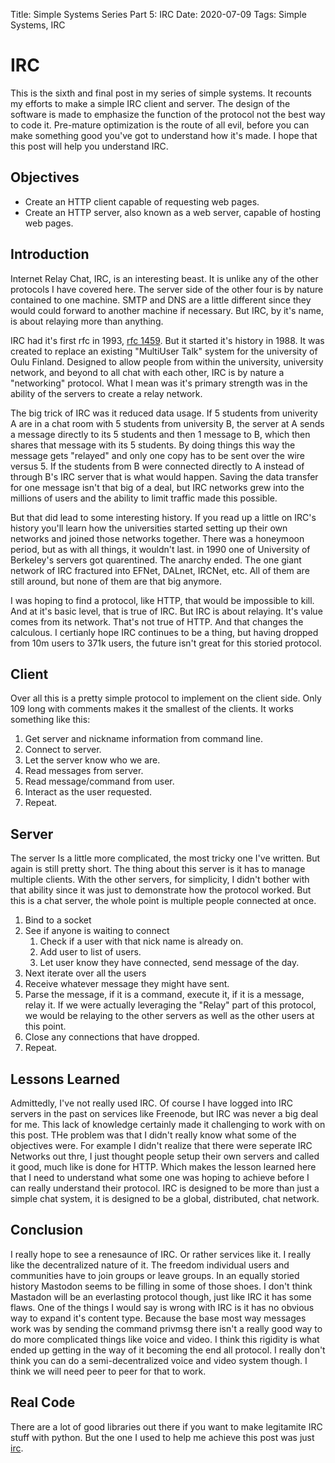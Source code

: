 Title: Simple Systems Series Part 5: IRC
Date: 2020-07-09
Tags: Simple Systems, IRC

# IRC

This is the sixth and final post in my series of simple systems. It recounts my efforts to make a simple IRC client and server. The design of the software is made to emphasize the function of the protocol not the best way to code it. Pre-mature optimization is the route of all evil, before you can make something good you've got to understand how it's made. I hope that this post will help you understand IRC.


## Objectives

* Create an HTTP client capable of requesting web pages.
* Create an HTTP server, also known as a web server, capable of hosting web pages.

## Introduction

Internet Relay Chat, IRC, is an interesting beast. It is unlike any of the other protocols I have covered here. The server side of the other four is by nature contained to one machine. SMTP and DNS are a little different since they would could forward to another machine if necessary. But IRC, by it's name, is about relaying more than anything.

IRC had it's first rfc in 1993, [rfc 1459](https://tools.ietf.org/html/rfc1459). But it started it's history in 1988. It was created to replace an existing "MultiUser Talk" system for the university of Oulu Finland. Designed to allow people from within the university, university network, and beyond to all chat with each other, IRC is by nature a "networking" protocol. What I mean was it's primary strength was in the ability of the servers to create a relay network.

The big trick of IRC was it reduced data usage. If 5 students from univerity A are in a chat room with 5 students from university B, the server at A sends a message directly to its 5 students and then 1 message to B, which then shares that message with its 5 students. By doing things this way the message gets "relayed" and only one copy has to be sent over the wire versus 5. If the students from B were connected directly to A instead of through B's IRC server that is what would happen. Saving the data transfer for one message isn't that big of a deal, but IRC networks grew into the millions of users and the ability to limit traffic made this possible.

But that did lead to some interesting history. If you read up a little on IRC's history you'll learn how the universities started setting up their own networks and joined those networks together. There was a honeymoon period, but as with all things, it wouldn't last. in 1990 one of University of Berkeley's servers got quarentined. The anarchy ended. The one giant network of IRC fractured into EFNet, DALnet, IRCNet, etc. All of them are still around, but none of them are that big anymore.

I was hoping to find a protocol, like HTTP, that would be impossible to kill. And at it's basic level, that is true of IRC. But IRC is about relaying. It's value comes from its network. That's not true of HTTP. And that changes the calculous. I certianly hope IRC continues to be a thing, but having dropped from 10m users to 371k users, the future isn't great for this storied protocol. 

## Client

Over all this is a pretty simple protocol to implement on the client side. Only 109 long with comments makes it the smallest of the clients. It works something like this:

1. Get server and nickname information from command line.
2. Connect to server.
3. Let the server know who we are.
4. Read messages from server.
5. Read message/command from user.
6. Interact as the user requested.
7. Repeat.

## Server

The server Is a little more complicated, the most tricky one I've written. But again is still pretty short. The thing about this server is it has to manage multiple clients. With the other servers, for simplicity, I didn't bother with that ability since it was just to demonstrate how the protocol worked. But this is a chat server, the whole point is multiple people connected at once.

1. Bind to a socket
2. See if anyone is waiting to connect
    1. Check if a user with that nick name is already on.
    2. Add user to list of users.
    3. Let user know they have connected, send message of the day.
3. Next iterate over all the users
4. Receive whatever message they might have sent.
5. Parse the message, if it is a command, execute it, if it is a message, relay it. If we were actually leveraging the "Relay" part of this protocol, we would be relaying to the other servers as well as the other users at this point. 
6. Close any connections that have dropped. 
7. Repeat.

## Lessons Learned

Admittedly, I've not really used IRC. Of course I have logged into IRC servers in the past on services like Freenode, but IRC was never a big deal for me. This lack of knowledge certainly made it challenging to work with on this post. THe problem was that I didn't really know what some of the objectives were. For example I didn't realize that there were seperate IRC Networks out thre, I just thought people setup their own servers and called it good, much like is done for HTTP. Which makes the lesson learned here that I need to understand what some one was hoping to achieve before I can really understand their protocol. IRC is designed to be more than just a simple chat system, it is designed to be a global, distributed, chat network.

## Conclusion

I really hope to see a renesaunce of IRC. Or rather services like it. I really like the decentralized nature of it. The freedom individual users and communities have to join groups or leave groups. In an equally storied history Mastodon seems to be filling in some of those shoes. I don't think Mastadon will be an everlasting protocol though, just like IRC it has some flaws. One of the things I would say is wrong with IRC is it has no obvious way to expand it's content type. Because the base most way messages work was by sending the command privmsg there isn't a really good way to do more complicated things like voice and video. I think this rigidity is what ended up getting in the way of it becoming the end all protocol. I really don't think you can do a semi-decentralized voice and video system though. I think we will need peer to peer for that to work. 

## Real Code

There are a lot of good libraries out there if you want to make legitamite IRC stuff with python. But the one I used to help me achieve this post was just [irc](https://github.com/jaraco/irc).
